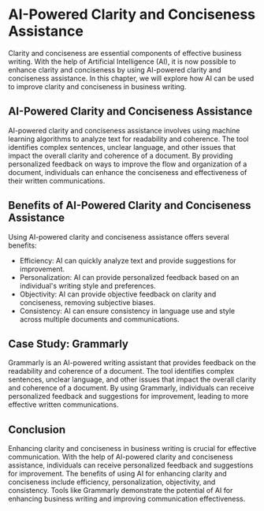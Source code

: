 AI-Powered Clarity and Conciseness Assistance
===================================================================================================

Clarity and conciseness are essential components of effective business writing. With the help of Artificial Intelligence (AI), it is now possible to enhance clarity and conciseness by using AI-powered clarity and conciseness assistance. In this chapter, we will explore how AI can be used to improve clarity and conciseness in business writing.

AI-Powered Clarity and Conciseness Assistance
---------------------------------------------

AI-powered clarity and conciseness assistance involves using machine learning algorithms to analyze text for readability and coherence. The tool identifies complex sentences, unclear language, and other issues that impact the overall clarity and coherence of a document. By providing personalized feedback on ways to improve the flow and organization of a document, individuals can enhance the conciseness and effectiveness of their written communications.

Benefits of AI-Powered Clarity and Conciseness Assistance
---------------------------------------------------------

Using AI-powered clarity and conciseness assistance offers several benefits:

* Efficiency: AI can quickly analyze text and provide suggestions for improvement.
* Personalization: AI can provide personalized feedback based on an individual's writing style and preferences.
* Objectivity: AI can provide objective feedback on clarity and conciseness, removing subjective biases.
* Consistency: AI can ensure consistency in language use and style across multiple documents and communications.

Case Study: Grammarly
---------------------

Grammarly is an AI-powered writing assistant that provides feedback on the readability and coherence of a document. The tool identifies complex sentences, unclear language, and other issues that impact the overall clarity and coherence of a document. By using Grammarly, individuals can receive personalized feedback and suggestions for improvement, leading to more effective written communications.

Conclusion
----------

Enhancing clarity and conciseness in business writing is crucial for effective communication. With the help of AI-powered clarity and conciseness assistance, individuals can receive personalized feedback and suggestions for improvement. The benefits of using AI for enhancing clarity and conciseness include efficiency, personalization, objectivity, and consistency. Tools like Grammarly demonstrate the potential of AI for enhancing business writing and improving communication effectiveness.
